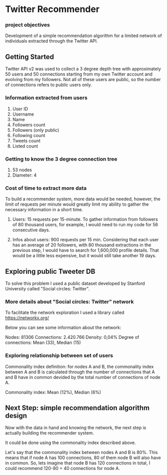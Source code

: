 ﻿# Twitter Recommender

### project objectives

Development of a simple recommendation algorithm for a limited network of individuals extracted through the Twitter API.

## Getting Started

Twitter API v2 was used to collect a 3 degree depth tree with approximately 50 users and 50 connections starting from my own Twitter account and evolving from my followers. Not all of these users are public, so the number of connections refers to public users only.

### Information extracted from users

1) User ID
2) Username
3) Name
4) Followers count
5) Followers (only public)
6) Following count
7) Tweets count
8) Listed count


### Getting to know the 3 degree connection tree

1) 53 nodes
2) Diameter: 4

### Cost of time to extract more data

To build a recommender system, more data would be needed, however, the limit of requests per minute would greatly limit my ability to gather the necessary information in a short time.

1) Users: 15 requests per 15-minute. To gather information from followers of 80 thousand users, for example, I would need to run my code for 56 consecutive days.

2) Infos about users: 900 requests per 15 min. Considering that each user has an average of 20 followers, with 80 thousand extractions in the previous step, I would have to search for 1,600,000 profile details. That would be a little less expensive, but it would still take another 19 days.


## Exploring public Tweeter DB

To solve this problem I used a public dataset developed by Stanford University called "Social circles: Twitter".

### More details about "Social circles: Twitter" network 

To facilitate the network exploration I used a library called https://networkx.org/

Below you can see some information about the network:

Nodes: 81306
Connections: 2.420.766
Density: 0,04% 
Degree of connections: Mean (33), Median (15)

### Exploring relationship between set of users

Commonality index definition: for nodes A and B, the commonality index between A and B is calculated through the number of connections that A and B have in common devided by the total number of connections of node A.

Commonality index: Mean (12%), Median (6%)

## Next Step: simple recommendation algorithm design

Now with the data in hand and knowing the network, the next step is actually building the recommender system.

It could be done using the commonality index described above.

Let's say that the commonality index between nodes A and B is 80%.
This means that if node A has 100 connections, 80 of them node B will also have in common.
So, lets imagine that node B has 120 connections in total, I could recommend 120-80 = 40 connections for node A.
